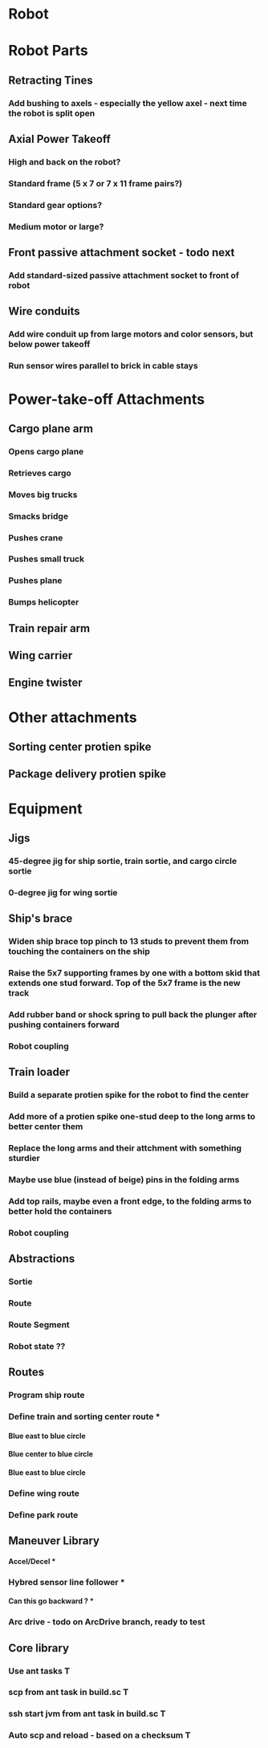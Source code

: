 # Robot

# Robot Parts

## Retracting Tines
### Add bushing to axels - especially the yellow axel - next time the robot is split open

## Axial Power Takeoff
### High and back on the robot?
### Standard frame (5 x 7 or 7 x 11 frame pairs?)
### Standard gear options?
### Medium motor or large?

## Front passive attachment socket - todo next
### Add standard-sized passive attachment socket to front of robot

## Wire conduits
### Add wire conduit up from large motors and color sensors, but below power takeoff
### Run sensor wires parallel to brick in cable stays 


# Power-take-off Attachments

## Cargo plane arm
### Opens cargo plane
### Retrieves cargo
### Moves big trucks
### Smacks bridge
### Pushes crane
### Pushes small truck
### Pushes plane
### Bumps helicopter

## Train repair arm
## Wing carrier
## Engine twister

# Other attachments

## Sorting center protien spike
## Package delivery protien spike 

# Equipment

## Jigs
### 45-degree jig for ship sortie, train sortie, and cargo circle sortie
### 0-degree jig for wing sortie

## Ship's brace
### Widen ship brace top pinch to 13 studs to prevent them from touching the containers on the ship
### Raise the 5x7 supporting frames by one with a bottom skid that extends one stud forward. Top of the 5x7 frame is the new track
### Add rubber band or shock spring to pull back the plunger after pushing containers forward
### Robot coupling

## Train loader
### Build a separate protien spike for the robot to find the center
### Add more of a protien spike one-stud deep to the long arms to better center them
### Replace the long arms and their attchment with something sturdier
### Maybe use blue (instead of beige) pins in the folding arms
### Add top rails, maybe even a front edge, to the folding arms to better hold the containers
### Robot coupling

## Abstractions
### Sortie
### Route
### Route Segment
### Robot state ??

## Routes
### Program ship route
### Define train and sorting center route *
#### Blue east to blue circle
#### Blue center to blue circle
#### Blue east to blue circle
### Define wing route
### Define park route

## Maneuver Library
#### Accel/Decel *
### Hybred sensor line follower *
#### Can this go backward ? *
### Arc drive - todo on ArcDrive branch, ready to test

## Core library
### Use ant tasks T
### scp from ant task in build.sc T
### ssh start jvm from ant task in build.sc T
### Auto scp and reload - based on a checksum T